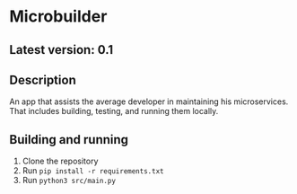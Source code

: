 # Microbuilder
## Latest version: 0.1

## Description
An app that assists the average developer in maintaining his microservices. That includes building, testing, and running them locally.

## Building and running
1. Clone the repository
2. Run `pip install -r requirements.txt`
3. Run `python3 src/main.py`